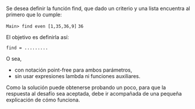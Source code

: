 Se desea definir la función find, que dado un criterio y una lista encuentra al primero que lo cumple:

`Main> find even [1,35,36,9]`
`36`

El objetivo es definirla así:

`find = .........`

O sea,

-   con notación point-free para ambos parámetros,
-   sin usar expresiones lambda ni funciones auxiliares.

Como la solución puede obtenerse probando un poco, para que la respuesta al desafío sea aceptada, debe ir acompañada de una pequeña explicación de cómo funciona.
